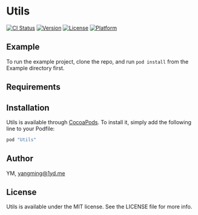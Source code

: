 # Utils

[![CI Status](http://img.shields.io/travis/YM/Utils.svg?style=flat)](https://travis-ci.org/YM/Utils)
[![Version](https://img.shields.io/cocoapods/v/Utils.svg?style=flat)](http://cocoapods.org/pods/Utils)
[![License](https://img.shields.io/cocoapods/l/Utils.svg?style=flat)](http://cocoapods.org/pods/Utils)
[![Platform](https://img.shields.io/cocoapods/p/Utils.svg?style=flat)](http://cocoapods.org/pods/Utils)

## Example

To run the example project, clone the repo, and run `pod install` from the Example directory first.

## Requirements

## Installation

Utils is available through [CocoaPods](http://cocoapods.org). To install
it, simply add the following line to your Podfile:

```ruby
pod "Utils"
```

## Author

YM, yangming@1yd.me

## License

Utils is available under the MIT license. See the LICENSE file for more info.
